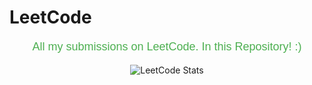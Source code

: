 # LeetCode

<p style="text-align: center; font-family: 'Arial', sans-serif; font-size: 18px; color: #4CAF50; margin-top: 20px;">All my submissions on LeetCode. In this Repository! :)</p>


<p align="center">
  <img src="https://leetcard.jacoblin.cool/win_leets?theme=dark&font=Changa&ext=heatmap" alt="LeetCode Stats">
</p>

